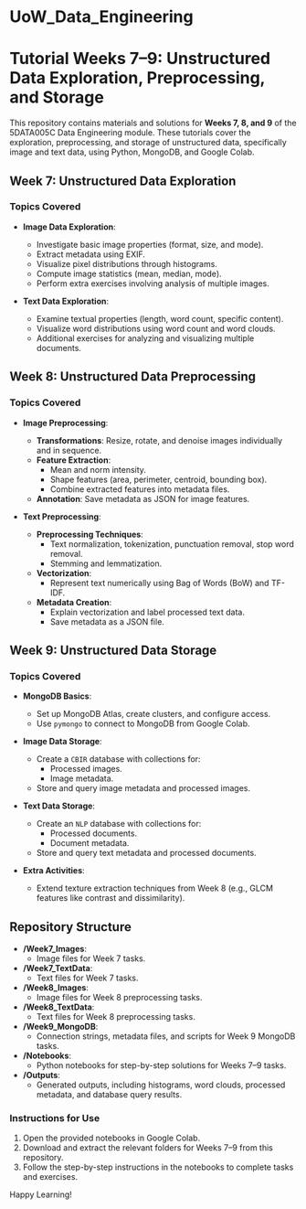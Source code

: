 # UoW_Data_Engineering
# Tutorial Weeks 7–9: Unstructured Data Exploration, Preprocessing, and Storage

This repository contains materials and solutions for **Weeks 7, 8, and 9** of the 5DATA005C Data Engineering module. These tutorials cover the exploration, preprocessing, and storage of unstructured data, specifically image and text data, using Python, MongoDB, and Google Colab.



## Week 7: Unstructured Data Exploration

### Topics Covered
- **Image Data Exploration**:
  - Investigate basic image properties (format, size, and mode).
  - Extract metadata using EXIF.
  - Visualize pixel distributions through histograms.
  - Compute image statistics (mean, median, mode).
  - Perform extra exercises involving analysis of multiple images.

- **Text Data Exploration**:
  - Examine textual properties (length, word count, specific content).
  - Visualize word distributions using word count and word clouds.
  - Additional exercises for analyzing and visualizing multiple documents.


## Week 8: Unstructured Data Preprocessing

### Topics Covered
- **Image Preprocessing**:
  - **Transformations**: Resize, rotate, and denoise images individually and in sequence.
  - **Feature Extraction**:
    - Mean and norm intensity.
    - Shape features (area, perimeter, centroid, bounding box).
    - Combine extracted features into metadata files.
  - **Annotation**: Save metadata as JSON for image features.

- **Text Preprocessing**:
  - **Preprocessing Techniques**:
    - Text normalization, tokenization, punctuation removal, stop word removal.
    - Stemming and lemmatization.
  - **Vectorization**:
    - Represent text numerically using Bag of Words (BoW) and TF-IDF.
  - **Metadata Creation**:
    - Explain vectorization and label processed text data.
    - Save metadata as a JSON file.



## Week 9: Unstructured Data Storage

### Topics Covered
- **MongoDB Basics**:
  - Set up MongoDB Atlas, create clusters, and configure access.
  - Use `pymongo` to connect to MongoDB from Google Colab.

- **Image Data Storage**:
  - Create a `CBIR` database with collections for:
    - Processed images.
    - Image metadata.
  - Store and query image metadata and processed images.

- **Text Data Storage**:
  - Create an `NLP` database with collections for:
    - Processed documents.
    - Document metadata.
  - Store and query text metadata and processed documents.

- **Extra Activities**:
  - Extend texture extraction techniques from Week 8 (e.g., GLCM features like contrast and dissimilarity).



## Repository Structure

- **/Week7_Images**:
  - Image files for Week 7 tasks.
- **/Week7_TextData**:
  - Text files for Week 7 tasks.
- **/Week8_Images**:
  - Image files for Week 8 preprocessing tasks.
- **/Week8_TextData**:
  - Text files for Week 8 preprocessing tasks.
- **/Week9_MongoDB**:
  - Connection strings, metadata files, and scripts for Week 9 MongoDB tasks.
- **/Notebooks**:
  - Python notebooks for step-by-step solutions for Weeks 7–9 tasks.
- **/Outputs**:
  - Generated outputs, including histograms, word clouds, processed metadata, and database query results.



### Instructions for Use
1. Open the provided notebooks in Google Colab.
2. Download and extract the relevant folders for Weeks 7–9 from this repository.
3. Follow the step-by-step instructions in the notebooks to complete tasks and exercises.



Happy Learning!
